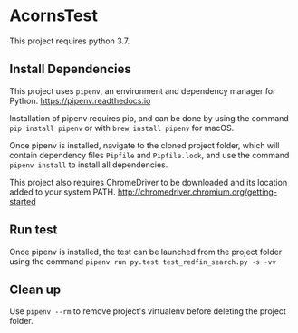 # AcornsTest

This project requires python 3.7.

## Install Dependencies

This project uses `pipenv`, an environment and dependency manager for Python.
https://pipenv.readthedocs.io

Installation of pipenv requires pip, and can be done by using the command `pip install pipenv` or with `brew install pipenv` for macOS.

Once pipenv is installed, navigate to the cloned project folder, which will contain dependency files `Pipfile` and `Pipfile.lock`, and use the command `pipenv install` to install all dependencies.

This project also requires ChromeDriver to be downloaded and its location added to your system PATH.
http://chromedriver.chromium.org/getting-started

## Run test
Once pipenv is installed, the test can be launched from the project folder using the command `pipenv run py.test test_redfin_search.py -s -vv`


## Clean up
Use `pipenv --rm` to remove project's virtualenv before deleting the project folder.
